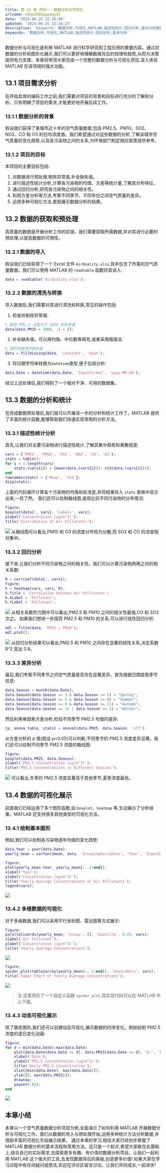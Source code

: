 ```yaml
---
title: 第 13 章 项目一：数据分析与可视化
urlname: edqe2985pgw4ay41
date: '2024-06-25 22:26:08'
updated: '2024-06-25 22:26:25'
description: 'keywords: 数据分析,可视化,MATLAB,描述性统计,回归分析,差异分析数据分析与可视化是利用 MATLAB 进行科学研究和工程应用的重要内容。通过对数据的分析和图形化展示,我们可以更好地理解数据背后的规律和趋势,从而为决策提供有力支撑。本章将带领大家完成一个完整的数据分析与可视化项...'
keywords: '数据分析,可视化,MATLAB,描述性统计,回归分析,差异分析'
---
```

数据分析与可视化是利用 MATLAB 进行科学研究和工程应用的重要内容。通过对数据的分析和图形化展示,我们可以更好地理解数据背后的规律和趋势,从而为决策提供有力支撑。本章将带领大家完成一个完整的数据分析与可视化项目,深入体验 MATLAB 在该领域的强大功能。
## 13.1 项目需求分析
在开始具体的编码工作之前,我们需要对项目的背景和目标进行充分的了解和分析。只有明确了项目的需求,才能更好地开展后续工作。
### 13.1.1 数据分析的背景
假设我们获得了某城市近十年的空气质量数据,包括 PM2.5、PM10、SO2、NO2、CO 和 O3 的日均浓度值。我们希望通过对这些数据的分析,了解该城市空气质量的变化趋势,以及各污染物之间的关系,为环保部门制定相应政策提供参考。
### 13.1.2 项目的目标
本项目的主要目标包括:

1. 对数据进行预处理,剔除异常值,补全缺失值。
2. 进行描述性统计分析,计算各污染物的均值、方差等统计量,了解其分布特征。
3. 通过回归分析,研究各污染物之间的相关性。
4. 利用方差分析等方法,考察不同季节、不同年份之间空气质量的差异。
5. 运用多种可视化方法,直观展示数据分析的结果。
## 13.2 数据的获取和预处理
高质量的数据是开展分析工作的前提。我们需要获取所需数据,并对其进行必要的预处理,以提高数据的可用性。
### 13.2.1 数据的导入
假设我们已经获得了一个 Excel 文件 `AirQuality.xlsx`,其中包含了所需的空气质量数据。我们可以使用 MATLAB 的 `readtable` 函数将其读入:
```matlab
data = readtable('AirQuality.xlsx');
```
### 13.2.2 数据的清洗与转换
导入数据后,我们需要对其进行清洗和转换,常见的操作包括:

1. 检查并剔除异常值:
```matlab
% 剔除 PM2.5 浓度大于 1000 的异常值
data(data.PM25 > 1000, :) = [];
```

2. 补全缺失值。可以用均值、中位数等填充,或者采用插值法:
```matlab
% 用列均值填充缺失值
data = fillmissing(data, 'constant', 'mean');
```

3. 将日期字符串转换为`datetime`类型,便于后续分析:
```matlab
data.Date = datetime(data.Date, 'InputFormat', 'yyyy-MM-dd');
```
经过上述处理后,我们得到了一个相对干净、可用的数据集。
## 13.3 数据的分析和统计
在完成数据预处理后,我们就可以开展进一步的分析和统计工作了。MATLAB 提供了丰富的统计函数,能够帮助我们快速实现常用的分析方法。
### 13.3.1 描述性统计分析
首先,让我们对主要污染物进行描述性统计,了解其集中趋势和离散程度:
```matlab
vars = {'PM25', 'PM10', 'SO2', 'NO2', 'CO', 'O3'};
stats = table();
for i = 1:length(vars)
    stats.(vars{i}) = [mean(data.(vars{i})); std(data.(vars{i}))];
end
rownames(stats) = {'Mean', 'Std'};
disp(stats);
```
上面的代码循环计算各个污染物的均值和标准差,并将结果存入 `stats` 表格中显示出来,一目了然。
我们还可以绘制箱线图,直观比较不同污染物的分布情况:
```matlab
figure;
boxplot(data{:, vars}, 'Labels', vars);
ylabel('Concentration (ug/m^3)');
title('Distribution of Air Pollutants');
```
![](https://oss1.aistar.cool/elog-offer-now/2531d304e5051bb6c46e68be1aa139af.png)
从箱线图可以看出,PM10 和 O3 的浓度分布较为分散,而 SO2 和 CO 的浓度相对集中。
### 13.3.2 回归分析
接下来,让我们分析不同污染物之间的相关性。我们可以计算污染物两两之间的相关系数:
```matlab
R = corrcoef(data{:, vars});
figure;
h = heatmap(vars, vars, R);
h.Title = 'Correlation between Air Pollutants';
h.XLabel = 'Pollutant';
h.YLabel = 'Pollutant';
```
![](https://oss1.aistar.cool/elog-offer-now/3bcdf4b9619854ac81c2afbad86f7b53.png)
从相关系数热力图中可以看出,PM2.5 和 PM10 之间的相关性最强,CO 和 SO2 次之。
如果我们想进一步探究 PM2.5 和 PM10 的关系,可以进行线性回归分析:
```matlab
mdl = fitlm(data, 'PM25 ~ PM10');
mdl.plot();
```
![](https://oss1.aistar.cool/elog-offer-now/48a348c484ed69061ee30654573e402c.png)
从回归分析结果可以看出,PM2.5 和 PM10 之间存在显著的线性关系,决定系数 R^2 高达 0.8。
### 13.3.3 差异分析
最后,我们考察不同季节之间空气质量是否存在显著差异。首先根据日期提取季节信息:
```matlab
data.Season = month(data.Date);
data.Season(data.Season >= 3 & data.Season <= 5) = "Spring";
data.Season(data.Season >= 6 & data.Season <= 8) = "Summer";
data.Season(data.Season >= 9 & data.Season <= 11) = "Autumn";
data.Season(data.Season == 12 | data.Season <= 2) = "Winter";
```
然后利用单因素方差分析,检验不同季节 PM2.5 均值的差异:
```matlab
[p, anova_table, stats] = anova1(data.PM25, data.Season, 'off');
```
从方差分析的 p 值(假设 p<0.05)可以判断,不同季节的 PM2.5 浓度差异显著。我们还可以绘制不同季节 PM2.5 浓度的箱线图:
```matlab
figure;
boxplot(data.PM25, data.Season);
ylabel('PM2.5 Concentration (ug/m^3)');
title('PM2.5 Concentrations in Different Seasons');
```
![](https://oss1.aistar.cool/elog-offer-now/ef76a5c8b30596fb5776b009e47bfe15.png)
可以看出,冬季的 PM2.5 浓度显著高于其他季节,夏季浓度最低。
## 13.4 数据的可视化展示
前面我们已经运用了多个图形函数,如 `boxplot`、`heatmap` 等,生动展示了分析结果。MATLAB 还支持很多其他类型的可视化方法。
### 13.4.1 绘制基本图形
例如,我们可以绘制各污染物逐年均值的变化趋势:
```matlab
data.Year = year(data.Date);
yearly_mean = varfun(@mean, data, 'GroupingVariables', 'Year', 'InputVariables', vars);

figure;
plot(yearly_mean.Year, yearly_mean{:, 2:end});
xlabel('Year');
ylabel('Concentration (ug/m^3)');
title('Yearly Average Concentrations of Air Pollutants');
legend(vars);
```
![](https://oss1.aistar.cool/elog-offer-now/1d221f12e7ed2d05e7b7864f18e4c034.png)
### 13.4.2 多维数据的可视化
对于多维数据,我们可以采用平行坐标图、雷达图等方式展示:
```matlab
figure;
parallelcoords(yearly_mean, 'Group', [], 'Quantile', 0.25, vars);
xlabel('Air Pollutant');
ylabel('Concentration (ug/m^3)');
title('Yearly Average Concentrations');
```
![](https://oss1.aistar.cool/elog-offer-now/63f002637b28fef8fb84468f3f9b84d4.png)
```matlab
figure;
spider_plot(table2array(yearly_mean(:, 2:end)), 'AxesLabels', vars);
title('Radar Chart of Yearly Average Concentrations');
```
![](https://oss1.aistar.cool/elog-offer-now/94d0d8885cffe685f0e3e7f99f3fa446.png)
> 注:这里用到了一个自定义函数 `spider_plot`,其实现代码可以在 MATLAB 中心下载。

### 13.4.3 动态可视化展示
除了静态图形,我们还可以创建动态可视化,展示数据的时序变化。例如绘制 PM2.5 浓度的逐日变化动画:
```matlab
figure;
for d = min(data.Date):max(data.Date)
    plot(data.Date(data.Date <= d), data.PM25(data.Date <= d), 'b-', 'LineWidth', 1.5);
    xlabel('Date');
    ylabel('PM2.5 Concentration (ug/m^3)');
    title('Daily PM2.5 Concentration');
    xlim([min(data.Date), max(data.Date)]);
    ylim([0, max(data.PM25)]);
    drawnow;
    pause(0.01);
end
```
![](https://oss1.aistar.cool/elog-offer-now/bd64021c462b71cf28f2f3f9575b339d.gif)
## 本章小结
本章以一个空气质量数据分析项目为例,全面演示了如何利用 MATLAB 开展数据分析与可视化工作。我们从数据的导入与预处理开始,运用多种统计方法分析数据,并借助丰富的可视化手段展示结果。
通过本章的学习,相信大家已经初步掌握了 MATLAB 数据分析的基本流程和常用方法。这只是一个起点,希望大家能在此基础上,结合自己的实际需求,去探索更多有趣、有价值的数据分析项目。让我们一起利用 MATLAB 这个强大的工具,去发现数据背后的奥秘,创造更多价值!
如果大家在学习过程中有任何疑问或想法,欢迎在评论区留言讨论。让我们共同成长,一起进步!
